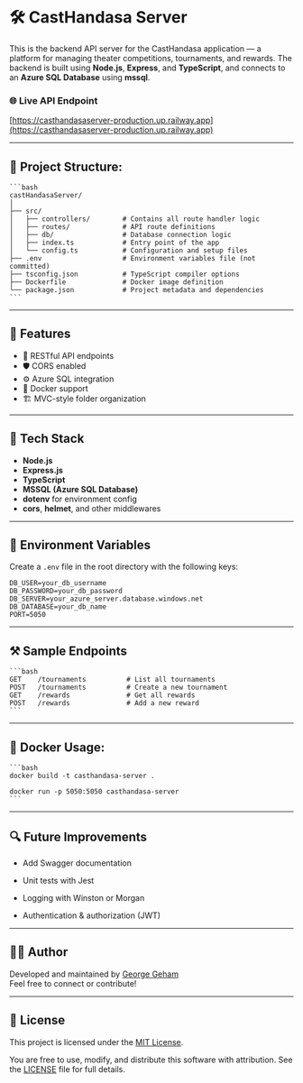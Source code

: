 # 🛠️ CastHandasa Server

This is the backend API server for the CastHandasa application — a platform for managing theater competitions, tournaments, and rewards. The backend is built using **Node.js**, **Express**, and **TypeScript**, and connects to an **Azure SQL Database** using **mssql**.

### 🌐 Live API Endpoint

[https://casthandasaserver-production.up.railway.app](https://casthandasaserver-production.up.railway.app)

---

## 📁 Project Structure:

    ```bash
    castHandasaServer/
    │
    ├── src/
    │   ├── controllers/        # Contains all route handler logic
    │   ├── routes/             # API route definitions
    │   ├── db/                 # Database connection logic
    │   ├── index.ts            # Entry point of the app
    │   └── config.ts           # Configuration and setup files
    ├── .env                    # Environment variables file (not committed)
    ├── tsconfig.json           # TypeScript compiler options
    ├── Dockerfile              # Docker image definition
    └── package.json            # Project metadata and dependencies
    ```

---

## 🚀 Features

- 🧾 RESTful API endpoints
- 🛡️ CORS enabled
- ⚙️ Azure SQL integration
- 🐳 Docker support
- 🏗️ MVC-style folder organization

---

## 🔧 Tech Stack

- **Node.js**
- **Express.js**
- **TypeScript**
- **MSSQL (Azure SQL Database)**
- **dotenv** for environment config
- **cors**, **helmet**, and other middlewares

---

## 🔐 Environment Variables

Create a `.env` file in the root directory with the following keys:

```env
DB_USER=your_db_username
DB_PASSWORD=your_db_password
DB_SERVER=your_azure_server.database.windows.net
DB_DATABASE=your_db_name
PORT=5050
```

---

## ⚒️ Sample Endpoints

    ```bash
    GET    /tournaments          # List all tournaments
    POST   /tournaments          # Create a new tournament
    GET    /rewards              # Get all rewards
    POST   /rewards              # Add a new reward
    ```

---

## 🐳 Docker Usage:

    ```bash
    docker build -t casthandasa-server .

    docker run -p 5050:5050 casthandasa-server
    ```

---

## 🔍 Future Improvements

- Add Swagger documentation

- Unit tests with Jest

- Logging with Winston or Morgan

- Authentication & authorization (JWT)

---

## 🧑‍💻 Author

Developed and maintained by [George Geham](https://github.com/georgegeham)  
Feel free to connect or contribute!

---

## 📄 License

This project is licensed under the [MIT License](LICENSE).

You are free to use, modify, and distribute this software with attribution. See the [LICENSE](LICENSE) file for full details.
